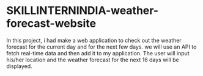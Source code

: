 # SKILLINTERNINDIA-weather-forecast-website

In this project, i had make
a web application to check out the weather forecast for
the current day and for the next few days. we will use an
API to fetch real-time data and then add it to my
application. The user will input his/her location and the
weather forecast for the next 16 days will be displayed.
